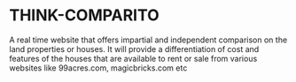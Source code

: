 # THINK-COMPARITO

A real time website that offers impartial and independent
comparison on the land properties or houses. It will provide a
differentiation of cost and features of the houses that are
available to rent or sale from various websites like 99acres.com,
magicbricks.com etc
